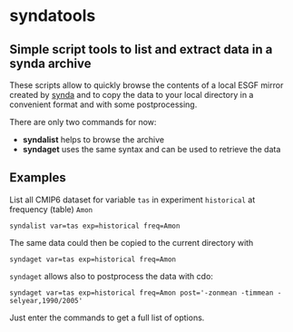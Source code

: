 # syndatools
## Simple script tools to list and extract data in a synda archive

These scripts allow to quickly browse the contents of a local ESGF mirror created by [synda](https://github.com/Prodiguer/synda) and to copy the data to your local directory in a convenient format and with some postprocessing.

There are only two commands for now:

* **syndalist** helps to browse the archive
* **syndaget** uses the same syntax and can be used to retrieve the data

## Examples 

List all CMIP6 dataset for variable `tas` in experiment `historical` at frequency (table) `Amon`
````
syndalist var=tas exp=historical freq=Amon
````

The same data could then be copied to the current directory with 
````
syndaget var=tas exp=historical freq=Amon
````

`syndaget` allows also to postprocess the data with cdo:
````
syndaget var=tas exp=historical freq=Amon post='-zonmean -timmean -selyear,1990/2005'
````

Just enter the commands to get a full list of options.
